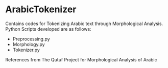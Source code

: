 # ArabicTokenizer
Contains codes for Tokenizing Arabic text through Morphological Analysis.  
Python Scripts developed are as follows:  
- Preprocessing.py
- Morphology.py
- Tokenizer.py  
  
    
      
        
          
 References from The Qutuf Project for Morphological Analysis of Arabic
